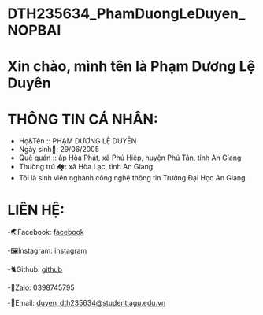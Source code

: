 # DTH235634_PhamDuongLeDuyen_NOPBAI
# Xin chào, mình tên là Phạm Dương Lệ Duyên

# THÔNG TIN CÁ NHÂN:
- Họ&Tên :: PHẠM DƯƠNG LỆ DUYÊN
- Ngày sinh🍰: 29/06/2005
- Quê quán :: ấp Hòa Phát, xã Phú Hiệp, huyện Phú Tân, tỉnh An Giang
- Thường trú 🏘️: xã Hòa Lạc, tỉnh An Giang
- Tôi là sinh viên nghành công nghệ thông tin Trường Đại Học An Giang  

# LIÊN HỆ:
-🌏Facebook: [facebook](https://www.facebook.com/share/19ecCjtzrS/)

-🖼️Instagram: [instagram](https://www.instagram.com/itsme.aug_03?igsh=eDYzbzFwODMxbndo)

-🐈Github:  [github](https://github.com/DTH235634-PhamDuongLeDuyen/DTH235634_PhamDuongLeDuyen_NOPBAI/edit/main/README.md)

-💌Zalo: 0398745795

-📧Email: duyen_dth235634@student.agu.edu.vn

